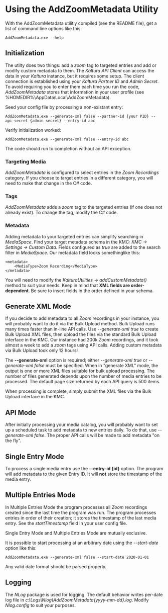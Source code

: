 # Using the AddZoomMetadata Utility

With the AddZoomMetadata utilitiy compiled (see the README file), get a list of command line options like this:

`AddZoomMetadata.exe --help`

## Initialization

The utilty does two things:  add a *zoom* tag to targeted entries and add or modify custom metadata to them.  The *Kaltura API Client* can access the data in your *Kaltura* instance, but it requires some setup.  The client connection is established using your *Kaltura Partner ID* and *Admin Secret*.  To avoid requiring you to enter them each time you run the code, *AddZoomMetadata* stores that information in your user profile (see %HOMEDIR%\AppData\Local\AddZoomMetadata\).

Seed your config file by processing a non-existant entry:

`AddZoomMetadata.exe --generate-xml false --partner-id {your PID} --api-secret {admin secret} --entry-id abc`

Verify initialization worked:

`AddZoomMetadata.exe --generate-xml false --entry-id abc`

The code should run to completion without an API exception.

### Targeting Media

*AddZoomMetadata* is configured to select entries in the *Zoom Recordings* category.  If you choose to target entries in a different category, you will need to make that change in the C# code.

### Tags

*AddZoomMetadata* adds a *zoom* tag to the targeted entries (if one does not already exist).  To change the tag, modify the C# code.

### Metadata

Adding metadata to your targeted entries can simplify searching in *MediaSpace*.  Find your target metadata schema in the KMC:  *KMC -> Settings -> Custom Data*.  Fields configured as *<searchable>true</searchable>* are added to the search filter in *MediaSpace*.  Our metadata field looks somethinglike this:
```
<metadata>
    <MediaType>Zoom Recording</MediaType>
</metadata>
```

You will need to modify the *KalturaUtilities -> addCustomMetadata()* method to suit your needs.  Keep in mind that **XML fields are order-dependent**.  Be sure to insert fields in the order defined in your schema.

## Generate XML Mode

If you decide to add metadata to all *Zoom* recordings in your instance, you will probably want to do it via the Bulk Upload method.  Bulk Upload runs many times faster than in-line API calls.  Use *--generate-xml true* to create Bulk Upload XML files, then upload the files via the standard Bulk Upload interface in the KMC.  Our instance had 200k *Zoom* recordings, and it took almost a week to add a *zoom* tags using API calls.  Adding custom metadata via Bulk Upload took only 12 hours!

The **--generate-xml** option is required; either *--generate-xml true* or *--generate-xml false* must be specified.  When in "generate XML" mode, the output is one or more XML files suitable for bulk upload processing.  The number of files generated depends upon the number of media entries to be processed.  The default page size returned by each API query is 500 items.

When processing is complete, simply submit the XML files via the Bulk Upload interface in the KMC.

## API Mode

After initially processing your media catalog, you will probably want to set up a scheduled task to add metadata to new entries daily.  To do that, use *--generate-xml false*.  The proper API calls will be made to add metadata "on the fly".

## Single Entry Mode

To process a single media entry use the **--entry-id {id}** option.  The program will add metadata to the given Entry ID.  It will **not** store the timestamp of the media entry.

## Multiple Entries Mode

In Multiple Entries Mode the program processes all *Zoom* recordings created since the last time the program was run.  The program processes entries in order of their creation; it stores the timestamp of the last media entry.  See the *startTimestamp* field in your user config file.

Single Entry Mode and Multiple Entries Mode are mutually exclusive.

It is possible to start processing at an arbitrary date using the *--start-date* option like this:

`AddZoomMetadata.exe --generate-xml false --start-date 2020-01-01`

Any valid date format should be parsed properly.

## Logging

The *NLog* package is used for logging.  The default behavior writes per-date log file in *c:\Logs\Nlog\AddZoomMetadata\{yyyy-mm-dd}.log*.  Modify *Nlog.config* to suit your purposes.